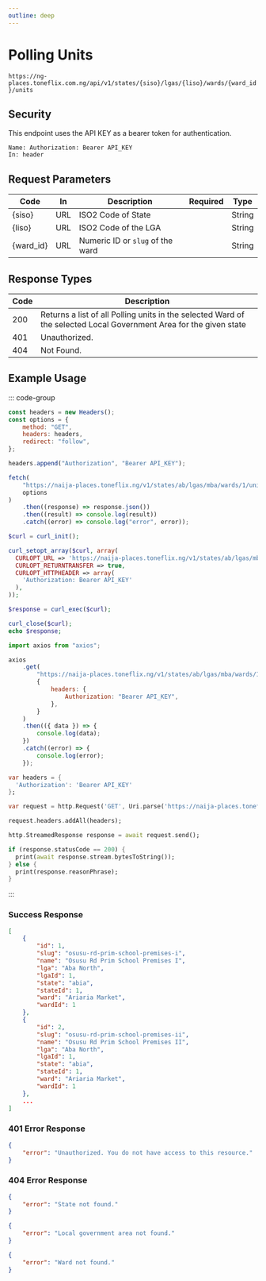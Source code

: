 ```yaml
---
outline: deep
---
```


# Polling Units

<Badge type="warning" text="GET" /> `https://ng-places.toneflix.com.ng/api/v1/states/{siso}/lgas/{liso}/wards/{ward_id}/units`

## Security

This endpoint uses the API KEY as a bearer token for authentication.

```
Name: Authorization: Bearer API_KEY
In: header
```

## Request Parameters

| Code        | In  | Description                      | Required                           | Type   |
| ----------- | --- | -------------------------------- | ---------------------------------- | ------ |
| \{siso\}    | URL | ISO2 Code of State               | <Badge type="danger" text="YES" /> | String |
| \{liso\}    | URL | ISO2 Code of the LGA             | <Badge type="danger" text="YES" /> | String |
| \{ward_id\} | URL | Numeric ID or `slug` of the ward | <Badge type="danger" text="YES" /> | String |

## Response Types

| Code | Description                                                                                                        |
| ---- | ------------------------------------------------------------------------------------------------------------------ |
| 200  | Returns a list of all Polling units in the selected Ward of the selected Local Government Area for the given state |
| 401  | Unauthorized.                                                                                                      |
| 404  | Not Found.                                                                                                         |

## Example Usage

::: code-group

```js [javascript]
const headers = new Headers();
const options = {
    method: "GET",
    headers: headers,
    redirect: "follow",
};

headers.append("Authorization", "Bearer API_KEY");

fetch(
    "https://naija-places.toneflix.ng/v1/states/ab/lgas/mba/wards/1/units",
    options
)
    .then((response) => response.json())
    .then((result) => console.log(result))
    .catch((error) => console.log("error", error));
```

```php [php]
$curl = curl_init();

curl_setopt_array($curl, array(
  CURLOPT_URL => 'https://naija-places.toneflix.ng/v1/states/ab/lgas/mba/wards/1/units',
  CURLOPT_RETURNTRANSFER => true,
  CURLOPT_HTTPHEADER => array(
    'Authorization: Bearer API_KEY'
  ),
));

$response = curl_exec($curl);

curl_close($curl);
echo $response;
```

```js [axios]
import axios from "axios";

axios
    .get(
        "https://naija-places.toneflix.ng/v1/states/ab/lgas/mba/wards/1/units",
        {
            headers: {
                Authorization: "Bearer API_KEY",
            },
        }
    )
    .then(({ data }) => {
        console.log(data);
    })
    .catch((error) => {
        console.log(error);
    });
```

```dart [dart]
var headers = {
  'Authorization': 'Bearer API_KEY'
};

var request = http.Request('GET', Uri.parse('https://naija-places.toneflix.ng/v1/states/ab/lgas/mba/wards/1/units'));

request.headers.addAll(headers);

http.StreamedResponse response = await request.send();

if (response.statusCode == 200) {
  print(await response.stream.bytesToString());
} else {
  print(response.reasonPhrase);
}
```

:::

### Success Response

```json
[
    {
        "id": 1,
        "slug": "osusu-rd-prim-school-premises-i",
        "name": "Osusu Rd Prim School Premises I",
        "lga": "Aba North",
        "lgaId": 1,
        "state": "abia",
        "stateId": 1,
        "ward": "Ariaria Market",
        "wardId": 1
    },
    {
        "id": 2,
        "slug": "osusu-rd-prim-school-premises-ii",
        "name": "Osusu Rd Prim School Premises II",
        "lga": "Aba North",
        "lgaId": 1,
        "state": "abia",
        "stateId": 1,
        "ward": "Ariaria Market",
        "wardId": 1
    },
    ...
]
```

### 401 Error Response

```json
{
    "error": "Unauthorized. You do not have access to this resource."
}
```

### 404 Error Response

```json
{
    "error": "State not found."
}
```

```json
{
    "error": "Local government area not found."
}
```

```json
{
    "error": "Ward not found."
}
```
